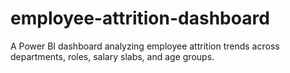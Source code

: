 # employee-attrition-dashboard
A Power BI dashboard analyzing employee attrition trends across departments, roles, salary slabs, and age groups.
